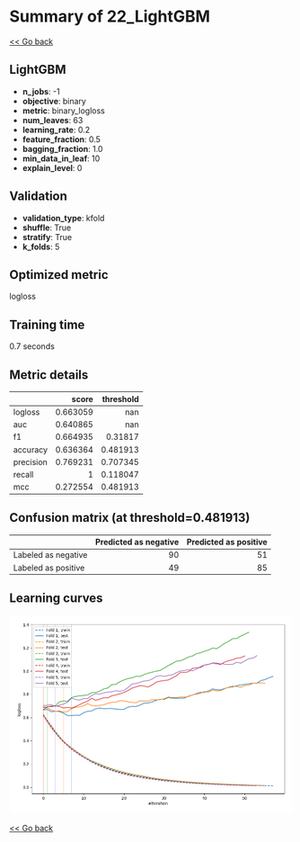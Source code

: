 # Summary of 22_LightGBM

[<< Go back](../README.md)


## LightGBM
- **n_jobs**: -1
- **objective**: binary
- **metric**: binary_logloss
- **num_leaves**: 63
- **learning_rate**: 0.2
- **feature_fraction**: 0.5
- **bagging_fraction**: 1.0
- **min_data_in_leaf**: 10
- **explain_level**: 0

## Validation
 - **validation_type**: kfold
 - **shuffle**: True
 - **stratify**: True
 - **k_folds**: 5

## Optimized metric
logloss

## Training time

0.7 seconds

## Metric details
|           |    score |   threshold |
|:----------|---------:|------------:|
| logloss   | 0.663059 |  nan        |
| auc       | 0.640865 |  nan        |
| f1        | 0.664935 |    0.31817  |
| accuracy  | 0.636364 |    0.481913 |
| precision | 0.769231 |    0.707345 |
| recall    | 1        |    0.118047 |
| mcc       | 0.272554 |    0.481913 |


## Confusion matrix (at threshold=0.481913)
|                     |   Predicted as negative |   Predicted as positive |
|:--------------------|------------------------:|------------------------:|
| Labeled as negative |                      90 |                      51 |
| Labeled as positive |                      49 |                      85 |

## Learning curves
![Learning curves](learning_curves.png)

[<< Go back](../README.md)
